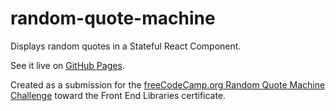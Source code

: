 # random-quote-machine
Displays random quotes in a Stateful React Component. 

See it live on [GitHub Pages](https://seidobllik.github.io/random-quote-machine/).

Created as a submission for the [freeCodeCamp.org Random Quote Machine Challenge](https://www.freecodecamp.org/learn/front-end-libraries/front-end-libraries-projects/build-a-random-quote-machine) toward the Front End Libraries certificate.
